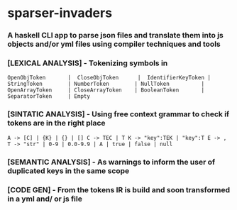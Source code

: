 # sparser-invaders

### A haskell CLI app to parse json files and translate them into js objects and/or yml files using compiler techniques and tools
### [LEXICAL ANALYSIS] - Tokenizing symbols in
``
 OpenObjToken       | 
 CloseObjToken      | 
 IdentifierKeyToken |
 StringToken        |
 NumberToken        |
 NullToken          |
 OpenArrayToken     |
 CloseArrayToken    |
 BooleanToken       |
 SeparatorToken     |
 Empty ``
 
### [SINTATIC ANALYSIS] - Using free context grammar to check if tokens are in the right place 
``
A -> [C] | {K} | {} | []
C -> TEC | T
K -> "key":TEK | "key":T
E -> ,
T -> "str" | 0-9 | 0.0-9.9 | A | true | false | null
``

### [SEMANTIC ANALYSIS] - As warnings to inform the user of duplicated keys in the same scope

### [CODE GEN] - From the tokens IR is build and soon transformed in a yml and/ or js file
